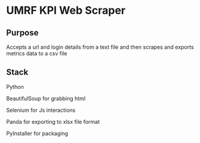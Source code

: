 # UMRF KPI Web Scraper

## Purpose
Accepts a url and login details from a text file and then scrapes and exports metrics data to a csv file

## Stack
Python 

BeautifulSoup for grabbing html

Selenium for Js interactions

Panda for exporting to xlsx file format

PyInstaller for packaging

